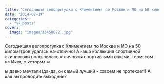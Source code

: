 ```yaml
---
title: "Сегодняшяя велопрогулка с Климентием  по Москве и МО на 50 километров удалась на-отлично! А наша кол..."
date: "2014-07-19"
categories: 
  - "vk_posts"
cover:
  image: "images/334580727.jpg"
---
```


Сегодняшяя велопрогулка с Климентием по Москве и МО на 50 километров удалась на-отлично! А наша коллекция спортивной экипировки пополнилась отличными спортивными очками, термосом из Икеи, о котором м

<!--more--> ы давно мечтали (да-да, он самый лучший - совсем не протекает!) А как вы проводите выходные?

